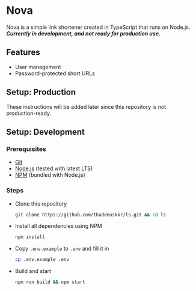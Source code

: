 # Nova

Nova is a simple link shortener created in TypeScript that runs on Node.js.  
***Currently in development, and not ready for production use.***

## Features

* User management
* Password-protected short URLs

## Setup: Production

These instructions will be added later since this repository is not production-ready.

## Setup: Development

### Prerequisites

* [Git](https://git-scm.com/)
* [Node.js](https://nodejs.org/) (tested with latest LTS)
* [NPM](https://www.npmjs.com/) (bundled with Node.js)

### Steps

* Clone this repository

  ```sh
  git clone https://github.com/thaddeuskkr/ls.git && cd ls
  ```

* Install all dependencies using NPM
  
  ```sh
  npm install
  ```

* Copy `.env.example` to `.env` and fill it in
  
  ```sh
  cp .env.example .env
  ```

* Build and start

  ```sh
  npm run build && npm start
  ```
